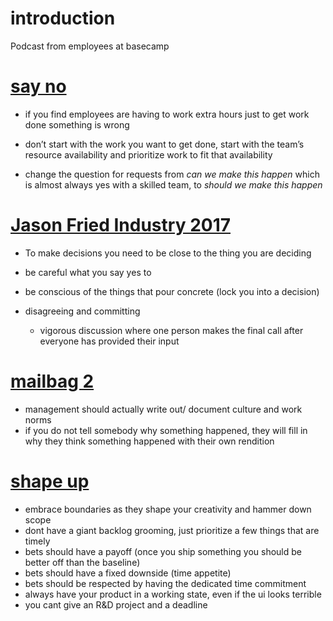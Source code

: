 # introduction
Podcast from employees at basecamp

# [say no](https://rework.fm/say-no/)
- if you find employees are having to work extra hours just to get work done something is wrong

- don’t start with the work you want to get done, start with the team’s resource availability and prioritize work to fit that availability 

- change the question for requests from *can we make this happen* which is almost always yes with a skilled team, to *should we make this happen*



# [Jason Fried Industry 2017](https://rework.fm/jason-fried-industry-2017/)
- To make decisions you need to be close to the thing you are deciding
- be careful what you say yes to
  
- be conscious of the things that pour concrete (lock you into a decision)
  
- disagreeing and committing
  - vigorous discussion where one person makes the final call after everyone has provided their input


# [mailbag 2](https://rework.fm/mailbag-2/)
- management should actually write out/ document culture and work norms
- if you do not tell somebody why something happened, they will fill in why they think something happened with their own rendition


# [shape up](https://rework.fm/shape-up/)
- embrace boundaries as they shape your creativity and hammer down scope
- dont have a giant backlog grooming, just prioritize a few things that are timely
- bets should have a payoff (once you ship something you should be better off than the baseline)
- bets should have a fixed downside (time appetite)
- bets should be respected by having the dedicated time commitment
- always have your product in a working state, even if the ui looks terrible
- you cant give an R&D project and a deadline
